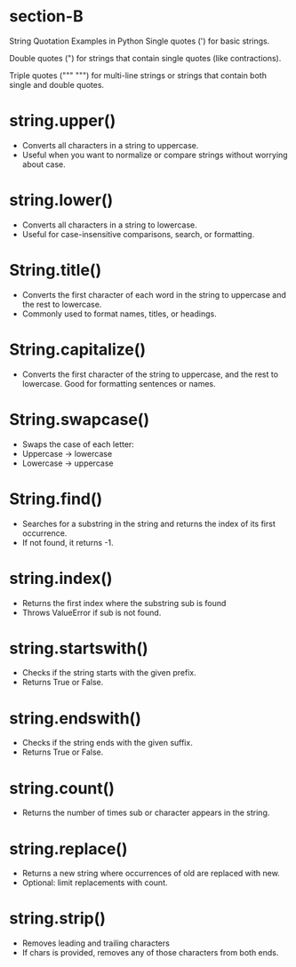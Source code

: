# section-B
String Quotation Examples in Python
Single quotes (') for basic strings.

Double quotes (") for strings that contain single quotes (like contractions).

Triple quotes (""" """) for multi-line strings or strings that contain both single and double quotes.

# string.upper()
- Converts all characters in a string to uppercase.
- Useful when you want to normalize or compare strings without worrying about case.

# string.lower()
- Converts all characters in a string to lowercase.
- Useful for case-insensitive comparisons, search, or formatting.

# String.title()
- Converts the first character of each word in the string to uppercase and the rest to lowercase.
- Commonly used to format names, titles, or headings.

# String.capitalize()
- Converts the first character of the string to uppercase, and the rest to lowercase.
Good for formatting sentences or names.

# String.swapcase()
- Swaps the case of each letter:
- Uppercase → lowercase
- Lowercase → uppercase

# String.find()
- Searches for a substring in the string and returns the index of its first occurrence.
- If not found, it returns -1.

# string.index()
- Returns the first index where the substring sub is found
- Throws ValueError if sub is not found.

# string.startswith()
- Checks if the string starts with the given prefix.
- Returns True or False.

# string.endswith()
- Checks if the string ends with the given suffix.
- Returns True or False.

# string.count()
- Returns the number of times sub or character appears in the string.

# string.replace()
- Returns a new string where occurrences of old are replaced with new.
- Optional: limit replacements with count.

# string.strip()
- Removes leading and trailing characters
- If chars is provided, removes any of those characters from both ends.

